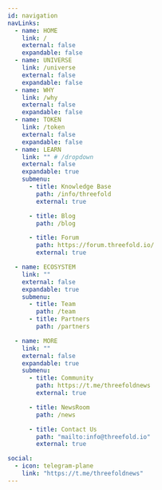 ```yaml
---
id: navigation
navLinks:
  - name: HOME
    link: /
    external: false
    expandable: false
  - name: UNIVERSE
    link: /universe
    external: false
    expandable: false
  - name: WHY
    link: /why
    external: false
    expandable: false
  - name: TOKEN
    link: /token
    external: false
    expandable: false
  - name: LEARN
    link: "" # /dropdown
    external: false
    expandable: true
    submenu:
      - title: Knowledge Base
        path: /info/threefold
        external: true

      - title: Blog
        path: /blog

      - title: Forum
        path: https://forum.threefold.io/
        external: true

  - name: ECOSYSTEM
    link: ""
    external: false
    expandable: true
    submenu:
      - title: Team
        path: /team
      - title: Partners
        path: /partners

  - name: MORE
    link: ""
    external: false
    expandable: true
    submenu:
      - title: Community
        path: https://t.me/threefoldnews
        external: true

      - title: NewsRoom
        path: /news

      - title: Contact Us
        path: "mailto:info@threefold.io"
        external: true

social:
  - icon: telegram-plane
    link: "https://t.me/threefoldnews"
---
```

